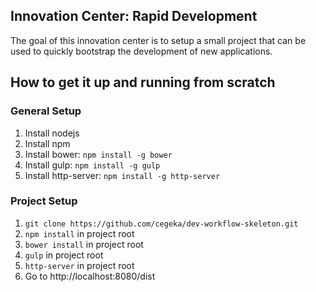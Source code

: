## Innovation Center: Rapid Development

The goal of this innovation center is to setup a small project that can be used to quickly bootstrap the development of new applications. 

## How to get it up and running from scratch
### General Setup
1. Install nodejs
2. Install npm
3. Install bower: `npm install -g bower`
4. Install gulp: `npm install -g gulp`
5. Install http-server: `npm install -g http-server`

### Project Setup
1. `git clone https://github.com/cegeka/dev-workflow-skeleton.git`
2. `npm install` in project root
3. `bower install` in project root
4. `gulp` in project root
5. `http-server` in project root
6. Go to http://localhost:8080/dist